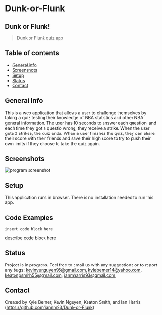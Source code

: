 # Dunk-or-Flunk
## Dunk or Flunk!
> Dunk or Flunk quiz app

## Table of contents
* [General info](#general-info)
* [Screenshots](#screenshots)
* [Setup](#setup)
* [Status](#status)
* [Contact](#contact)

## General info
This is a web application that allows a user to challenge themselves by taking a quiz testing their knowledge of NBA statistics and other NBA general information. The user has 10 seconds to answer each question, and each time they got a questio wrong, they receive a strike. When the user gets 3 strikes, the quiz ends. When a user finishes the quiz, they can share their score with their friends and save their high score to try to push their own limits if they choose to take the quiz again.
## Screenshots
![program screenshot]()


## Setup
This application runs in browser. There is no installation needed to run this app.

## Code Examples
 ```
insert code block here

```
describe code block here


## Status
Project is in progress. Feel free to email us with any suggestions or to report any bugs: kevinvunguyen95@gmail.com, kyleberner14@yahoo.com, keatonpsmith55@gmail.com, ianmharris93@gmail.com,


## Contact
Created by Kyle Berner, Kevin Nguyen, Keaton Smith, and Ian Harris (https://github.com/iannm93/Dunk-or-Flunk)